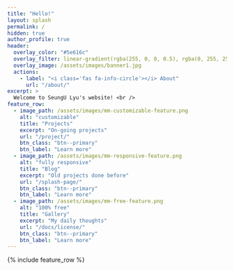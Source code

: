 ```yaml
---
title: "Hello!"
layout: splash
permalink: /
hidden: true
author_profile: true
header:
  overlay_color: "#5e616c"
  overlay_filter: linear-gradient(rgba(255, 0, 0, 0.5), rgba(0, 255, 255, 0.5))
  overlay_image: /assets/images/banner1.jpg
  actions:
    - label: "<i class='fas fa-info-circle'></i> About"
      url: "/about/"
excerpt: >
  Welcome to SeungU Lyu's website! <br />
feature_row:
  - image_path: /assets/images/mm-customizable-feature.png
    alt: "customizable"
    title: "Projects"
    excerpt: "On-going projects"
    url: "/project/"
    btn_class: "btn--primary"
    btn_label: "Learn more"
  - image_path: /assets/images/mm-responsive-feature.png
    alt: "fully responsive"
    title: "Blog"
    excerpt: "Old projects done before"
    url: "/splash-page/"
    btn_class: "btn--primary"
    btn_label: "Learn more"
  - image_path: /assets/images/mm-free-feature.png
    alt: "100% free"
    title: "Gallery"
    excerpt: "My daily thoughts"
    url: "/docs/license/"
    btn_class: "btn--primary"
    btn_label: "Learn more"  
---
```


{% include feature_row %}